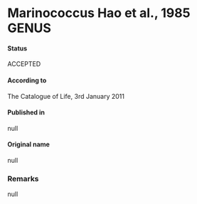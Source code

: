 # Marinococcus Hao et al., 1985 GENUS

#### Status
ACCEPTED

#### According to
The Catalogue of Life, 3rd January 2011

#### Published in
null

#### Original name
null

### Remarks
null